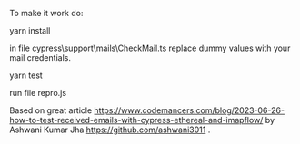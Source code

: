 To make it work do:

yarn install

in file cypress\support\mails\CheckMail.ts replace dummy values with your mail credentials.

yarn test

run file repro.js

Based on great article https://www.codemancers.com/blog/2023-06-26-how-to-test-received-emails-with-cypress-ethereal-and-imapflow/ by Ashwani Kumar Jha https://github.com/ashwani3011 .
